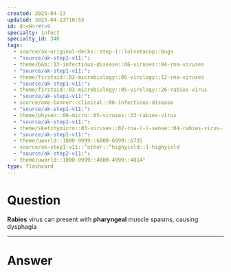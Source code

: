 ```yaml
---
created: 2025-04-13
updated: 2025-04-13T10:53
id: d:<H>r#tv9
specialty: infect
specialty_id: 340
tags:
  - source/ak-original-decks::step-1::lolnotacop::bugs
  - "source/ak-step1-v11:": 
  - theme/b&b::13-infectious-disease::06-viruses::04-rna-viruses
  - "source/ak-step1-v11:": 
  - theme/firstaid::03-microbiology::05-virology::12-rna-viruses
  - "source/ak-step1-v11:": 
  - theme/firstaid::03-microbiology::05-virology::26-rabies-virus
  - "source/ak-step1-v11:": 
  - source/ome-banner::clinical::06-infectious-disease
  - "source/ak-step1-v11:": 
  - theme/physeo::06-micro::05-viruses::33-rabies-virus
  - "source/ak-step1-v11:": 
  - theme/sketchymicro::03-viruses::02-rna-(-)-sense::04-rabies-virus-(rhabdoviridae)
  - "source/ak-step1-v11:": 
  - theme/uworld::1000-9999::6000-6999::6735
  - source/ak-step1-v11::^other::^highyield::1-highyield
  - "source/ak-step2-v11:": 
  - theme/uworld::1000-9999::4000-4999::4814"
type: flashcard
---
```


# Question
**Rabies** virus can present with **pharyngeal** muscle spasms, causing dysphagia

---

# Answer
